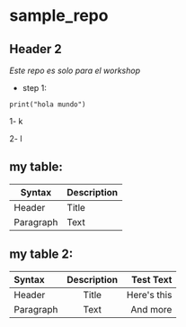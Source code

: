 # sample_repo
## Header 2

_Este repo es solo para el workshop_
- step 1:

`print("hola mundo")`

1- k

2- l

## my table:
| Syntax      | Description |
| ----------- | ----------- |
| Header      | Title       |
| Paragraph   | Text        |

## my table 2:
| Syntax      | Description | Test Text     |
| :---        |    :----:   |          ---: |
| Header      | Title       | Here's this   |
| Paragraph   | Text        | And more      |
